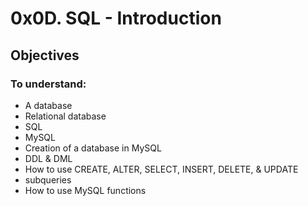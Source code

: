 # 0x0D. SQL - Introduction

## Objectives
### To understand:
- A database
- Relational database
- SQL
- MySQL
- Creation of a database in MySQL
- DDL & DML
- How to use CREATE, ALTER, SELECT, INSERT, DELETE, & UPDATE
- subqueries
- How to use MySQL functions
